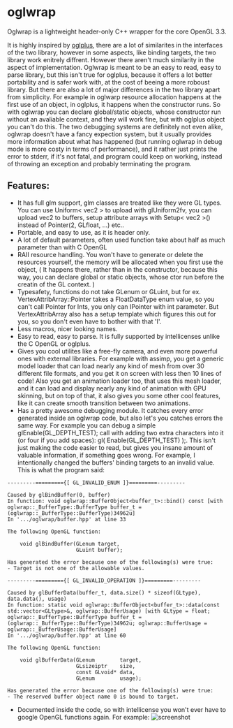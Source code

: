 oglwrap
=======

Oglwrap is a lightweight header-only C++ wrapper for the core OpenGL 3.3. 

It is highly inspired by [oglplus](https://github.com/matus-chochlik/oglplus), there are a lot of similarites in the interfaces of the two library, however in some aspects, like binding targets, the two library work enitrely diffrent.
However there aren't much similarity in the aspect of implementation. Oglwrap is meant to be an easy to read, easy to parse library, but this isn't true for oglplus, because it offers a lot better portability and is safer work with, at the cost of beeing a more roboust library. But there are also a lot of major differences in the two library apart from simplicity. For example in oglwarp resource allocation happens at the first use of an object, in oglplus, it happens when the constructor runs. So with oglwrap you can declare global/static objects, whose constructor run without an avaliable context, and they will work fine, but with oglplus object you can't do this. The two debugging systems are definitely not even alike, oglwrap doesn't have a fancy expection system, but it usually provides more information about what has happened (but running oglwrap in debug mode is more costy in terms of performance), and it rather just prints the error to stderr, if it's not fatal, and program could keep on working, instead of throwing an exception and probably terminating the program.    

Features:
-------------
* It has full glm support, glm classes are treated like they were GL types. You can use Uniform< vec2 > to upload with glUniform2fv, 
  you can upload vec2 to buffers, setup attribute arrays with Setup< vec2 >() instead of Pointer(2, GLfloat, ...) etc..
* Portable, and easy to use, as it is header only.
* A lot of default parameters, often used function take about half as much parameter than with C OpenGL
* RAII resource handling. You won't have to generate or delete the resources yourself, the memory will be allocated when you first use the object,
  ( It happens there, rather than in the constructor, because this way, you can declare global or static objects, whose ctor run before the creatin of the GL context. )
* Typesafety, functions do not take GLenum or GLuint, but for ex. VertexAttribArray::Pointer takes a FloatDataType enum value, so
  you can't call Pointer for Ints, you only can IPointer with int parameter. But VertexAttribArray also has a setup template which 
  figures this out for you, so you don't even have to bother with that 'I'.
* Less macros, nicer looking names.
* Easy to read, easy to parse. It is fully supported by intellicenses unlike the C OpenGL or oglplus.
* Gives you cool utilites like a free-fly camera, and even more powerful ones with external libraries. For example with assimp, you get a generic model loader that can load nearly any kind of mesh from over 30 different file formats, and you get it on screen with less then 10 lines of code! Also you get an animation loader too, that uses this mesh loader, and it can load and display nearly any kind of animation with GPU skinning, but on top of that, it also gives you some other cool features, like it can create smooth transition between two animations.  
* Has a pretty awesome debugging module. It catches every error generated inside an oglwrap code, but also let's you catches errors the same way. For example you can debug a simple glEnable(GL_DEPTH_TEST); call with adding two  extra characters into it (or four if you add spaces): gl( Enable(GL_DEPTH_TEST) );. This isn't just making the code easier to read, but gives you insane amount of valuable information, if something goes wrong. For example, I intentionally changed the buffers' binding targets to an invalid value. This is what the program said:

```
---------========={[ GL_INVALID_ENUM ]}=========---------

Caused by glBindBuffer(0, buffer)
In function: void oglwrap::BufferObject<buffer_t>::bind() const [with oglwrap::_BufferType::BufferType buffer_t = (oglwrap::_BufferType::BufferType)34962u]
In '.../oglwrap/buffer.hpp' at line 33

The following OpenGL function: 

    void glBindBuffer(GLenum target,
     		          GLuint buffer);

Has generated the error because one of the following(s) were true:
- Target is not one of the allowable values.

---------========={[ GL_INVALID_OPERATION ]}=========---------

Caused by glBufferData(buffer_t, data.size() * sizeof(GLtype), data.data(), usage)
In function: static void oglwrap::BufferObject<buffer_t>::data(const std::vector<GLtype>&, oglwrap::BufferUsage) [with GLtype = float; oglwrap::_BufferType::BufferType buffer_t = (oglwrap::_BufferType::BufferType)34962u; oglwrap::BufferUsage = oglwrap::_BufferUsage::BufferUsage]
In '.../oglwrap/buffer.hpp' at line 60

The following OpenGL function: 

    void glBufferData(GLenum        target,
     		          GLsizeiptr    size,
     		          const GLvoid* data,
     		          GLenum        usage);

Has generated the error because one of the following(s) were true:
- The reserved buffer object name 0 is bound to target.
```

* Documented inside the code, so with intellicense you won't ever have to google OpenGL functions again.
For example:
![screenshot](http://oi42.tinypic.com/hrmv7c.jpg)
